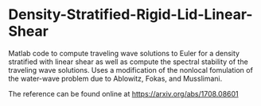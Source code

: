# Density-Stratified-Rigid-Lid-Linear-Shear
Matlab code to compute traveling wave solutions to Euler for a density stratified with linear shear as well as compute the spectral stability of the traveling wave solutions.  Uses a modification of the nonlocal fomulation of the water-wave problem due to Ablowitz, Fokas, and Musslimani.

The reference can be found online at https://arxiv.org/abs/1708.08601
